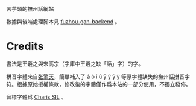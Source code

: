 苦芋頭的撫州話網站

數據與後端處理脚本見 [fuzhou-gan-backend](https://github.com/colescu/fuzhou-gan-backend) 。

# Credits

書法是王羲之與宋高宗（字庫中王羲之缺「話」字）的字。

拼音字體來自[张擎天](https://u-typography.blog/articles/T1.html)，簡單補入了 â ô î û ȳ ý ŷ ỳ 等原字體缺失的撫州話拼音字符。根據原始授權條款，修改後的字體僅作爲本站的一部分使用，不獨立發佈。

音標字體爲 [Charis SIL](https://software.sil.org/charis/) 。
